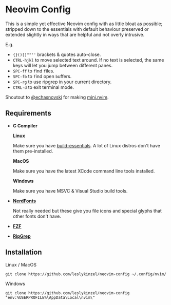 # Neovim Config

This is a simple yet effective Neovim config with as little 
bloat as possible; stripped down to the essentials with default 
behaviour preserved or extended slightly in ways that are helpful 
and not overly intrusive.

E.g.

- `{}()[]""''` brackets & quotes auto-close.
- `CTRL-hjkl` to move selected text around. If no text is selected, the same keys will let you jump between different panes.
- `SPC-ff` to `f`ind `f`iles.
- `SPC-fb` to `f`ind open `b`uffers.
- `SPC-rg` to use ripgrep in your current directory.
- `CTRL-d` to exit terminal mode.

Shoutout to [@echasnovski](https://github.com/echasnovski) for making [mini.nvim](github.com/echasnovski/mini.nvim).

## Requirements

- **C Compiler**

    **Linux**

    Make sure you have [build-essentials](https://linuxize.com/post/how-to-install-gcc-on-ubuntu-20-04/). 
    A lot of Linux distros don't have them pre-installed. 

    **MacOS**

    Make sure you have the latest XCode command line tools installed.

    **Windows**

    Make sure you have MSVC & Visual Studio build tools.

- [**NerdFonts**](https://www.nerdfonts.com/)

    Not really needed but these give you file icons and special glyphs that other fonts don't have.

- [**FZF**](https://github.com/junegunn/fzf)

- [**RipGrep**](https://github.com/BurntSushi/ripgrep)

## Installation

Linux / MacOS
```
git clone https://github.com/leslykinzel/neovim-config ~/.config/nvim/
```

Windows
```
git clone https://github.com/leslykinzel/neovim-config "env:%USERPROFILE%\AppData\Local\nvim\"
```

